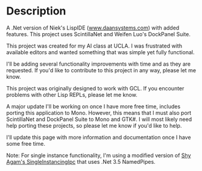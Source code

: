 # Description

A .Net version of Niek's LispIDE (www.daansystems.com) with added features.
This project uses ScintillaNet and Weifen Luo's DockPanel Suite.

This project was created for my AI class at UCLA. I was frustrated with available editors and wanted something that was simple yet fully functional.

I'll be adding several functionality improvements with time and as they are requested. If you'd like to contribute to this project in any way, please let me know.

This project was originally designed to work with GCL. If you encounter problems with other Lisp REPLs, please let me know.

A major update I'll be working on once I have more free time, includes porting this application to Mono. However, this means that I must also port ScintillaNet and DockPanel Suite to Mono and GTK#. I will most likely need help porting these projects, so please let me know if you'd like to help.

I'll update this page with more information and documentation once I have some free time.

Note: For single instance functionality, I'm using a modified version of [Shy Agam's SingleInstancingIpc](http://www.codeproject.com/KB/threads/SingleInstancingWithIpc.aspx) that uses .Net 3.5 NamedPipes.
